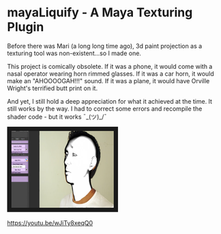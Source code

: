 # mayaLiquify - A Maya Texturing Plugin
Before there was Mari (a long long time ago), 3d paint projection as a texturing tool was non-existent...so I made one.

This project is comically obsolete. If it was a phone, it would come with a nasal operator wearing horn rimmed glasses. If it was a car horn, it would make an "AHOOOOGAH!!!" sound. If it was a plane, it would have Orville Wright's terrified butt print on it.

And yet, I still hold a deep appreciation for what it achieved at the time. It still works by the way. I had to correct some errors and recompile the shader code - but it works ¯\_(ツ)_/¯


<a href="http://www.youtube.com/watch?feature=player_embedded&v=wJiTy8xeqQ0
" target="_blank"><img src="https://github.com/d-00001101/mayaLiquify/blob/main/Maya%20Test%20Files/daLiquify%20Thumb.png" 
alt="mayaLiquify Explainer Video" width="240" height="180" border="10" /></a>

https://youtu.be/wJiTy8xeqQ0


